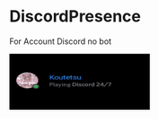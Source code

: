 # DiscordPresence
For Account Discord no bot

<img src="Preview.gif" width="250" height="100" align="left">
